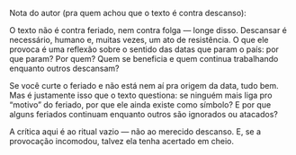 Nota do autor (pra quem achou que o texto é contra descanso):

O texto não é contra feriado, nem contra folga — longe disso. Descansar é necessário, humano e, muitas vezes, um ato de resistência. O que ele provoca é uma reflexão sobre o sentido das datas que param o país: por que param? Por quem? Quem se beneficia e quem continua trabalhando enquanto outros descansam?

Se você curte o feriado e não está nem aí pra origem da data, tudo bem. Mas é justamente isso que o texto questiona: se ninguém mais liga pro “motivo” do feriado, por que ele ainda existe como símbolo? E por que alguns feriados continuam enquanto outros são ignorados ou atacados?

A crítica aqui é ao ritual vazio — não ao merecido descanso. E, se a provocação incomodou, talvez ela tenha acertado em cheio.